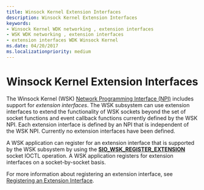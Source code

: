 ```yaml
---
title: Winsock Kernel Extension Interfaces
description: Winsock Kernel Extension Interfaces
keywords:
- Winsock Kernel WDK networking , extension interfaces
- WSK WDK networking , extension interfaces
- extension interfaces WDK Winsock Kernel
ms.date: 04/20/2017
ms.localizationpriority: medium
---
```


# Winsock Kernel Extension Interfaces


The Winsock Kernel (WSK) [Network Programming Interface (NPI)](network-programming-interface.md) includes support for *extension interfaces*. The WSK subsystem can use extension interfaces to extend the functionality of WSK sockets beyond the set of socket functions and event callback functions currently defined by the WSK NPI. Each extension interface is defined by an NPI that is independent of the WSK NPI. Currently no extension interfaces have been defined.

A WSK application can register for an extension interface that is supported by the WSK subsystem by using the [**SIO\_WSK\_REGISTER\_EXTENSION**](./sio-wsk-register-extension.md) socket IOCTL operation. A WSK application registers for extension interfaces on a socket-by-socket basis.

For more information about registering an extension interface, see [Registering an Extension Interface](registering-an-extension-interface.md).

 

